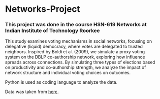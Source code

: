 # Networks-Project

### This project was done in the course HSN-619 Networks at Indian Institute of Technology Roorkee

This study examines voting mechanisms in social networks, focusing on delegative (liquid) democracy, where votes are delegated to trusted neighbors. Inspired by Boldi et al. (2009), we simulate a proxy voting system on the DBLP co-authorship network, exploring how influence spreads across connections. By simulating three types of elections based on productivity and co-authorship strength, we analyze the impact of network structure and individual voting choices on outcomes.

Python is used as coding language to analyze the data.

Data was taken from [here](https://www.aminer.cn/citation).

